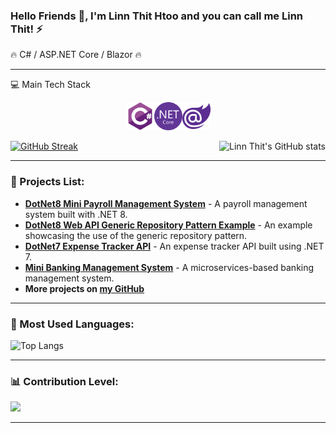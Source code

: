 ### Hello Friends 🤟, I'm Linn Thit Htoo and you can call me Linn Thit! ⚡

🔥 C# / ASP.NET Core / Blazor 🔥

<hr />

💻 Main Tech Stack

<div style="display:flex; justify-content: center;">
    <img src="https://github.com/devicons/devicon/blob/master/icons/csharp/csharp-original.svg" width="45"/>
    <img src="https://github.com/devicons/devicon/blob/master/icons/dotnetcore/dotnetcore-original.svg" width="45"/>
    <img src="https://github.com/devicons/devicon/blob/master/icons/blazor/blazor-original.svg" width="45"/>
</div>

<br />

<div style="display: flex; justify-content: space-between;">
    <a href="https://git.io/streak-stats">
        <img src="https://streak-stats.demolab.com/?user=Linn-Thit-Htoo&theme=dark" alt="GitHub Streak" />
    </a>
    <img src="https://github-readme-stats.vercel.app/api?username=Linn-Thit-Htoo&show_icons=true&theme=radical" alt="Linn Thit's GitHub stats" />
</div>

<hr />

### 🚀 Projects List:
- **[DotNet8 Mini Payroll Management System](https://github.com/Linn-Thit-Htoo/mini-payroll-management-system)** - A payroll management system built with .NET 8.
- **[DotNet8 Web API Generic Repository Pattern Example](https://github.com/Linn-Thit-Htoo/webapi-generic-repository-pattern-example)** - An example showcasing the use of the generic repository pattern.
- **[DotNet7 Expense Tracker API](https://github.com/Linn-Thit-Htoo/expense-tracker-api)** - An expense tracker API built using .NET 7.
- **[Mini Banking Management System](https://github.com/Linn-Thit-Htoo/banking-management-system)** - A microservices-based banking management system.
- **More projects on [my GitHub](https://github.com/Linn-Thit-Htoo?tab=repositories)**

<hr />

### 🌟 Most Used Languages:
![Top Langs](https://github-readme-stats.vercel.app/api/top-langs/?username=Linn-Thit-Htoo&layout=compact&theme=radical)

<hr />

### 📊 Contribution Level:
<a href="https://github.com/Linn-Thit-Htoo">
    <img src="https://github-profile-summary-cards.vercel.app/api/cards/profile-details?username=Linn-Thit-Htoo&theme=radical" />
</a>

<hr />
